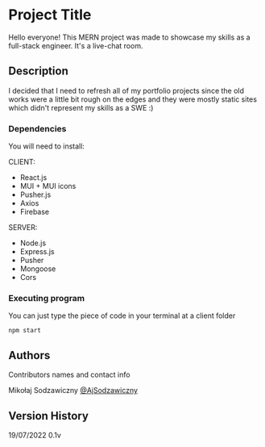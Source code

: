 # Project Title

Hello everyone! This MERN project was made to showcase my skills as a full-stack engineer. It's a live-chat room.

## Description

I decided that I need to refresh all of my portfolio projects since the old works were a little bit rough on the edges and they were mostly static sites which didn't represent my skills as a SWE :)

### Dependencies

You will need to install:

CLIENT:

- React.js
- MUI + MUI icons
- Pusher.js
- Axios
- Firebase

SERVER:

- Node.js
- Express.js
- Pusher
- Mongoose
- Cors

### Executing program

You can just type the piece of code in your terminal at a client folder

```
npm start
```

## Authors

Contributors names and contact info

Mikołaj Sodzawiczny
[@AjSodzawiczny](https://twitter.com/AjSodzawiczny)

## Version History

19/07/2022 0.1v
